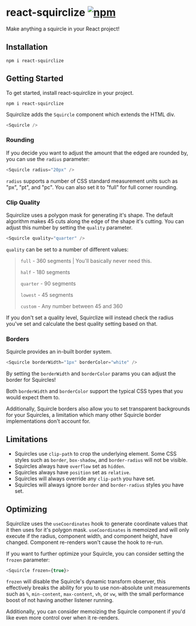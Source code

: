 # react-squirclize [![npm](https://badgen.net/npm/v/react-squirclize)](https://www.npmjs.com/package/react-squirclize)
Make anything a squircle in your React project!

## Installation
```
npm i react-squirclize
```

## Getting Started
To get started, install react-squirclize in your project.

```
npm i react-squirclize
```

Squirclize adds the `Squircle` component which extends the HTML div.
```typescript
<Squircle />
```

### Rounding

If you decide you want to adjust the amount that the edged are rounded by, you can use the `radius` parameter:
```typescript
<Squircle radius="20px" />
```
`radius` supports a number of CSS standard measurement units such as "px", "pt", and "pc". You can also set it to "full" for full corner rounding.

### Clip Quality
Squirclize uses a polygon mask for generating it's shape. The default algorithm makes 45 cuts along the edge of the shape it's cutting.
You can adjust this number by setting the `quality` parameter.
```typescript
<Squircle quality="quarter" />
```
`quality` can be set to a number of different values:
> `full` - 360 segments | You'll basically never need this.
>
> `half` - 180 segments
>
> `quarter` - 90 segments
>
> `lowest` - 45 segments
>
> `custom` - Any number between 45 and 360

If you don't set a quality level, Squirclize will instead check the radius you've set and calculate the best quality setting based on that.

### Borders
Squircle provides an in-built border system.
```typescript
<Squircle borderWidth="1px" borderColor="white" />
```
By setting the `borderWidth` and `borderColor` params you can adjust the border for Squircles!

Both `borderWidth` and `borderColor` support the typical CSS types that you would expect them to.

Additionally, Squircle borders also allow you to set transparent backgrounds for your Squircles, a limitation which many other Squircle border implementations don't account for.

## Limitations
- Squircles use `clip-path` to crop the underlying element. Some CSS styles such as `border`, `box-shadow`, and `border-radius` will not be visible.
- Squircles always have `overflow` set as `hidden`.
- Squircles always have `position` set as `relative`.
- Squircles will always override any `clip-path` you have set.
- Squircles will always ignore `border` and `border-radius` styles you have set.

## Optimizing
Squirclize uses the `useCoordinates` hook to generate coordinate values that it then uses for it's polygon mask. `useCoordinates` is memoized and will only execute if the radius, component width, and component height, have changed. Component re-renders won't cause the hook to re-run.

If you want to further optimize your Squircle, you can consider setting the `frozen` parameter:
```typescript
<Squircle frozen={true}>
```
`frozen` will disable the Squircle's dynamic transform observer, this effectively breaks the ability for you to use non-absolute unit measurements such as `%`, `min-content`, `max-content`, `vh`, or `vw`, with the small performance boost of not having another listener running.

Additionally, you can consider memoizing the Squircle component if you'd like even more control over when it re-renders.
